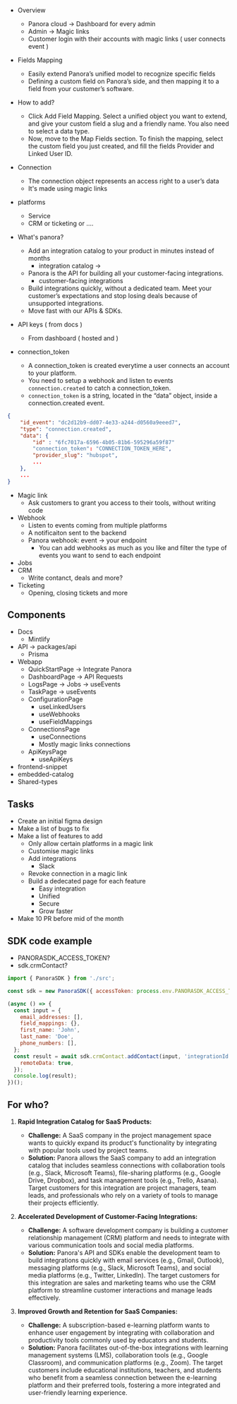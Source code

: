 - Overview
  - Panora cloud → Dashboard for every admin
  - Admin → Magic links
  - Customer login with their accounts with magic links ( user connects event )
- Fields Mapping
  - Easily extend Panora’s unified model to recognize specific fields
  - Defining a custom field on Panora’s side, and then mapping it to a field from your customer’s software.
 - How to add?
   - Click Add Field Mapping. Select a unified object you want to extend, and give your custom field a slug and a friendly name. You also need to select a data type.
   - Now, move to the Map Fields section. To finish the mapping, select the custom field you just created, and fill the fields Provider and Linked User ID.

- Connection 
  - The connection object represents an access right to a user’s data
  - It's made using magic links 
- platforms
  - Service 
  - CRM or ticketing or ....
- What's panora?
  - Add an integration catalog to your product in minutes instead of months
    - integration catalog → 
  - Panora is the API for building all your customer-facing integrations.
    - customer-facing integrations
  - Build integrations quickly, without a dedicated team. Meet your customer’s expectations and stop losing deals because of unsupported integrations.
  - Move fast with our APIs & SDKs.
- API keys ( from docs )
  - From dashboard ( hosted and )
- connection_token
  - A connection_token is created everytime a user connects an account to your platform. 
  - You need to setup a webhook and listen to events `connection.created` to catch a connection_token. 
  - `connection_token` is a string, located in the “data” object, inside a connection.created event.
```json
{
    "id_event": "dc2d12b9-dd07-4e33-a244-d0560a9eeed7",
    "type": "connection.created",
    "data": {
        "id" : "6fc7017a-6596-4b05-81b6-595296a59f87"
        "connection_token": "CONNECTION_TOKEN_HERE",
        "provider_slug": "hubspot",
        ...
    },
    ...
}
```
- Magic link
  - Ask customers to grant you access to their tools, without writing code
- Webhook
  - Listen to events coming from multiple platforms
  - A notificaiton sent to the backend
  - Panora webhook: event → your endpoint
    - You can add webhooks as much as you like and filter the type of events you want to send to each endpoint
- Jobs
- CRM
  - Write contanct, deals and more?
- Ticketing
  - Opening, closing tickets and more

## Components
- Docs
  - Mintlify
- API → packages/api
  - Prisma
- Webapp
  - QuickStartPage → Integrate Panora
  - DashboardPage → API Requests
  - LogsPage → Jobs → useEvents
  - TaskPage → useEvents
  - ConfigurationPage 
    - useLinkedUsers
    - useWebhooks
    - useFieldMappings
  - ConnectionsPage
    - useConnections
    - Mostly magic links connections
  - ApiKeysPage
    - useApiKeys
- frontend-snippet
- embedded-catalog
- Shared-types

## Tasks 
- Create an initial figma design
- Make a list of bugs to fix
- Make a list of features to add
  - Only allow certain platforms in a magic link
  - Customise magic links
  - Add integrations
    - Slack
  - Revoke connection in a magic link
  - Build a dedecated page for each feature 
    - Easy integration
    - Unified
    - Secure
    - Grow faster
- Make 10 PR before mid of the month

## SDK code example
- PANORASDK_ACCESS_TOKEN?
- sdk.crmContact?

```javascript
import { PanoraSDK } from './src';

const sdk = new PanoraSDK({ accessToken: process.env.PANORASDK_ACCESS_TOKEN });

(async () => {
  const input = {
    email_addresses: [],
    field_mappings: {},
    first_name: 'John',
    last_name: 'Doe',
    phone_numbers: [],
  };
  const result = await sdk.crmContact.addContact(input, 'integrationId', 'linkedUserId', {
    remoteData: true,
  });
  console.log(result);
})();
```

## For who?
1. **Rapid Integration Catalog for SaaS Products:**
   - **Challenge:** A SaaS company in the project management space wants to quickly expand its product's functionality by integrating with popular tools used by project teams.
   - **Solution:** Panora allows the SaaS company to add an integration catalog that includes seamless connections with collaboration tools (e.g., Slack, Microsoft Teams), file-sharing platforms (e.g., Google Drive, Dropbox), and task management tools (e.g., Trello, Asana). Target customers for this integration are project managers, team leads, and professionals who rely on a variety of tools to manage their projects efficiently.

2. **Accelerated Development of Customer-Facing Integrations:**
   - **Challenge:** A software development company is building a customer relationship management (CRM) platform and needs to integrate with various communication tools and social media platforms.
   - **Solution:** Panora's API and SDKs enable the development team to build integrations quickly with email services (e.g., Gmail, Outlook), messaging platforms (e.g., Slack, Microsoft Teams), and social media platforms (e.g., Twitter, LinkedIn). The target customers for this integration are sales and marketing teams who use the CRM platform to streamline customer interactions and manage leads effectively.

3. **Improved Growth and Retention for SaaS Companies:**
   - **Challenge:** A subscription-based e-learning platform wants to enhance user engagement by integrating with collaboration and productivity tools commonly used by educators and students.
   - **Solution:** Panora facilitates out-of-the-box integrations with learning management systems (LMS), collaboration tools (e.g., Google Classroom), and communication platforms (e.g., Zoom). The target customers include educational institutions, teachers, and students who benefit from a seamless connection between the e-learning platform and their preferred tools, fostering a more integrated and user-friendly learning experience.
